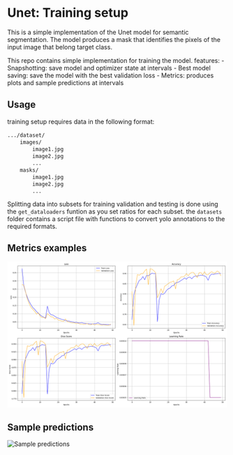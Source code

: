 # Unet: Training setup

This is a simple implementation of the Unet model for semantic segmentation. The model produces a mask that identifies the pixels of the input image that belong target class.

This repo contains simple implementation for training the model.
features:
    - Snapshotting: save model and optimizer state at intervals
    - Best model saving: save the model with the best validation loss
    - Metrics: produces plots and sample predictions at intervals

## Usage
training setup requires data in the following format:

```
.../dataset/
    images/
        image1.jpg
        image2.jpg
        ...
    masks/
        image1.jpg
        image2.jpg
        ...
```
Splitting data into subsets for training validation and testing is done using the ```get_dataloaders``` funtion as you set ratios for each subset.
the ```datasets``` folder contains a script file with functions to convert yolo annotations to the required formats.

## Metrics examples
![Metrics plots](img/metrics.png)

## Sample predictions
![Sample predictions](img/predictions.png)